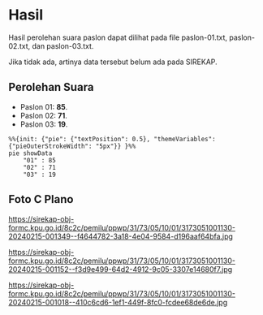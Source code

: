 # Hasil

Hasil perolehan suara paslon dapat dilihat pada file paslon-01.txt, paslon-02.txt, dan paslon-03.txt.

Jika tidak ada, artinya data tersebut belum ada pada SIREKAP.

## Perolehan Suara

 * Paslon 01: **85**.
 * Paslon 02: **71**.
 * Paslon 03: **19**.

```mermaid
%%{init: {"pie": {"textPosition": 0.5}, "themeVariables": {"pieOuterStrokeWidth": "5px"}} }%%
pie showData
    "01" : 85
    "02" : 71
    "03" : 19
```
## Foto C Plano

https://sirekap-obj-formc.kpu.go.id/8c2c/pemilu/ppwp/31/73/05/10/01/3173051001130-20240215-001349--f4644782-3a18-4e04-9584-d196aaf64bfa.jpg

https://sirekap-obj-formc.kpu.go.id/8c2c/pemilu/ppwp/31/73/05/10/01/3173051001130-20240215-001152--f3d9e499-64d2-4912-9c05-3307e14680f7.jpg

https://sirekap-obj-formc.kpu.go.id/8c2c/pemilu/ppwp/31/73/05/10/01/3173051001130-20240215-001018--410c6cd6-1ef1-449f-8fc0-fcdee68de6de.jpg
